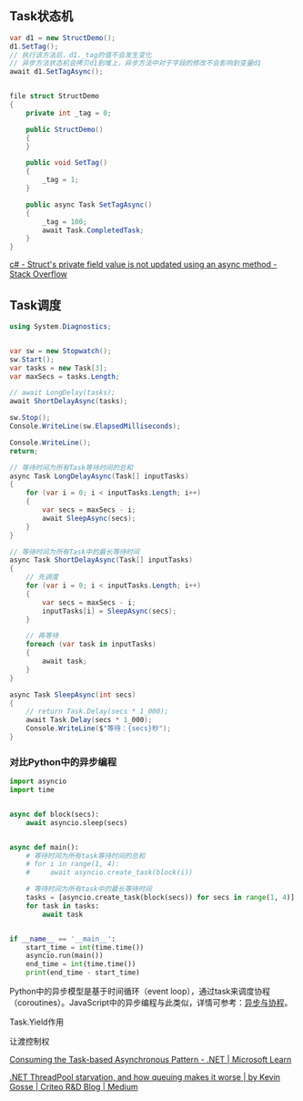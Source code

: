 ## Task状态机
```c#
var d1 = new StructDemo();
d1.SetTag();
// 执行该方法后，d1._tag的值不会发生变化
// 异步方法状态机会拷贝d1到堆上，异步方法中对于字段的修改不会影响到变量d1
await d1.SetTagAsync(); 


file struct StructDemo
{
    private int _tag = 0;

    public StructDemo()
    {
    }

    public void SetTag()
    {
        _tag = 1;
    }

    public async Task SetTagAsync()
    {
        _tag = 100;
        await Task.CompletedTask;
    }
}
```



[c# - Struct's private field value is not updated using an async method - Stack Overflow](https://stackoverflow.com/questions/31642535/structs-private-field-value-is-not-updated-using-an-async-method)



## Task调度

```c#
using System.Diagnostics;


var sw = new Stopwatch();
sw.Start();
var tasks = new Task[3];
var maxSecs = tasks.Length;

// await LongDelay(tasks);
await ShortDelayAsync(tasks);

sw.Stop();
Console.WriteLine(sw.ElapsedMilliseconds);

Console.WriteLine();
return;

// 等待时间为所有Task等待时间的总和
async Task LongDelayAsync(Task[] inputTasks)
{
    for (var i = 0; i < inputTasks.Length; i++)
    {
        var secs = maxSecs - i;
        await SleepAsync(secs);
    }
}

// 等待时间为所有Task中的最长等待时间
async Task ShortDelayAsync(Task[] inputTasks)
{
    // 先调度
    for (var i = 0; i < inputTasks.Length; i++)
    {
        var secs = maxSecs - i;
        inputTasks[i] = SleepAsync(secs);
    }

    // 再等待
    foreach (var task in inputTasks)
    {
        await task;
    }
}

async Task SleepAsync(int secs)
{
    // return Task.Delay(secs * 1_000);
    await Task.Delay(secs * 1_000);
    Console.WriteLine($"等待：{secs}秒");
}
```

### 对比Python中的异步编程

```python
import asyncio
import time


async def block(secs):
    await asyncio.sleep(secs)


async def main():
    # 等待时间为所有task等待时间的总和
    # for i in range(1, 4):
    #     await asyncio.create_task(block(i))

    # 等待时间为所有task中的最长等待时间
    tasks = [asyncio.create_task(block(secs)) for secs in range(1, 4)]
    for task in tasks:
        await task


if __name__ == '__main__':
    start_time = int(time.time())
    asyncio.run(main())
    end_time = int(time.time())
    print(end_time - start_time)
```

Python中的异步模型是基于时间循环（event loop），通过task来调度协程（coroutines）。JavaScript中的异步编程与此类似，详情可参考：[异步与协程](../../JavaScript/异步与协程/异步与协程.md)。



Task.Yield作用

让渡控制权

[Consuming the Task-based Asynchronous Pattern - .NET | Microsoft Learn](https://learn.microsoft.com/en-us/dotnet/standard/asynchronous-programming-patterns/consuming-the-task-based-asynchronous-pattern#configuring-suspension-and-resumption-with-yield-and-configureawait)



[.NET ThreadPool starvation, and how queuing makes it worse | by Kevin Gosse | Criteo R&D Blog | Medium](https://medium.com/criteo-engineering/net-threadpool-starvation-and-how-queuing-makes-it-worse-512c8d570527)